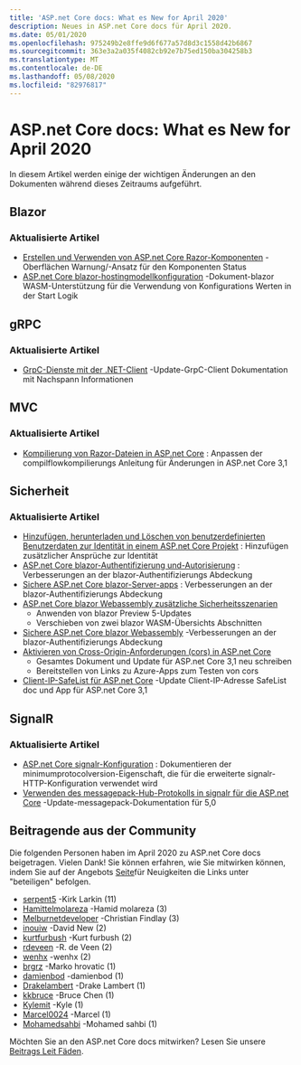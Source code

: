 ```yaml
---
title: 'ASP.net Core docs: What es New for April 2020'
description: Neues in ASP.net Core docs für April 2020.
ms.date: 05/01/2020
ms.openlocfilehash: 975249b2e8ffe9d6f677a57d8d3c1558d42b6867
ms.sourcegitcommit: 363e3a2a035f4082cb92e7b75ed150ba304258b3
ms.translationtype: MT
ms.contentlocale: de-DE
ms.lasthandoff: 05/08/2020
ms.locfileid: "82976817"
---
```

# <a name="aspnet-core-docs-whats-new-for-april-2020"></a>ASP.net Core docs: What es New for April 2020

In diesem Artikel werden einige der wichtigen Änderungen an den Dokumenten während dieses Zeitraums aufgeführt.

## <a name="blazor"></a>Blazor

### <a name="updated-articles"></a>Aktualisierte Artikel

- [Erstellen und Verwenden von ASP.net Core Razor-Komponenten](../blazor/components.md) -Oberflächen Warnung/-Ansatz für den Komponenten Status
- [ASP.net Core blazor-hostingmodellkonfiguration](../blazor/hosting-model-configuration.md) -Dokument-blazor WASM-Unterstützung für die Verwendung von Konfigurations Werten in der Start Logik

## <a name="grpc"></a>gRPC

### <a name="updated-articles"></a>Aktualisierte Artikel

- [GrpC-Dienste mit der .NET-Client](../grpc/client.md) -Update-GrpC-Client Dokumentation mit Nachspann Informationen

## <a name="mvc"></a>MVC

### <a name="updated-articles"></a>Aktualisierte Artikel

- [Kompilierung von Razor-Dateien in ASP.net Core](../mvc/views/view-compilation.md) : Anpassen der compilflowkompilierungs Anleitung für Änderungen in ASP.net Core 3,1

## <a name="security"></a>Sicherheit

### <a name="updated-articles"></a>Aktualisierte Artikel

- [Hinzufügen, herunterladen und Löschen von benutzerdefinierten Benutzerdaten zur Identität in einem ASP.net Core Projekt](../security/authentication/add-user-data.md) : Hinzufügen zusätzlicher Ansprüche zur Identität
- [ASP.net Core blazor-Authentifizierung und-Autorisierung](../security/blazor/index.md) : Verbesserungen an der blazor-Authentifizierungs Abdeckung
- [Sichere ASP.net Core blazor-Server-apps](../security/blazor/server/index.md) : Verbesserungen an der blazor-Authentifizierungs Abdeckung
- [ASP.net Core blazor Webassembly zusätzliche Sicherheitsszenarien](../security/blazor/webassembly/additional-scenarios.md)
  - Anwenden von blazor Preview 5-Updates
  - Verschieben von zwei blazor WASM-Übersichts Abschnitten
- [Sichere ASP.net Core blazor Webassembly](../security/blazor/webassembly/index.md) -Verbesserungen an der blazor-Authentifizierungs Abdeckung
- [Aktivieren von Cross-Origin-Anforderungen (cors) in ASP.net Core](../security/cors.md)
  - Gesamtes Dokument und Update für ASP.net Core 3,1 neu schreiben
  - Bereitstellen von Links zu Azure-Apps zum Testen von cors
- [Client-IP-SafeList für ASP.net Core](../security/ip-safelist.md) -Update Client-IP-Adresse SafeList doc und App für ASP.net Core 3,1

## <a name="signalr"></a>SignalR

### <a name="updated-articles"></a>Aktualisierte Artikel

- [ASP.net Core signalr-Konfiguration](../signalr/configuration.md) : Dokumentieren der minimumprotocolversion-Eigenschaft, die für die erweiterte signalr-HTTP-Konfiguration verwendet wird
- [Verwenden des messagepack-Hub-Protokolls in signalr für die ASP.net Core](../signalr/messagepackhubprotocol.md) -Update-messagepack-Dokumentation für 5,0

## <a name="community-contributors"></a>Beitragende aus der Community

Die folgenden Personen haben im April 2020 zu ASP.net Core docs beigetragen. Vielen Dank! Sie können erfahren, wie Sie mitwirken können, indem Sie auf der Angebots [Seite](index.yml)für Neuigkeiten die Links unter "beteiligen" befolgen.

- [serpent5](https://github.com/serpent5) -Kirk Larkin (11)
- [Hamittelmolareza](https://github.com/HamidMolareza) -Hamid molareza (3)
- [Melburnetdeveloper](https://github.com/MelbourneDeveloper) -Christian Findlay (3)
- [inouiw](https://github.com/inouiw) -David New (2)
- [kurtfurbush](https://github.com/kurtfurbush) -Kurt furbush (2)
- [rdeveen](https://github.com/rdeveen) -R. de Veen (2)
- [wenhx](https://github.com/wenhx) -wenhx (2)
- [brgrz](https://github.com/brgrz) -Marko hrovatic (1)
- [damienbod](https://github.com/damienbod) -damienbod (1)
- [Drakelambert](https://github.com/DrakeLambert) -Drake Lambert (1)
- [kkbruce](https://github.com/kkbruce) -Bruce Chen (1)
- [Kylemit](https://github.com/KyleMit) -Kyle (1)
- [Marcel0024](https://github.com/Marcel0024) -Marcel (1)
- [Mohamedsahbi](https://github.com/MohamedSahbi) -Mohamed sahbi (1)

Möchten Sie an den ASP.net Core docs mitwirken? Lesen Sie unsere [Beitrags Leit Fäden](https://github.com/dotnet/AspNetCore.Docs/blob/master/CONTRIBUTING.md).
